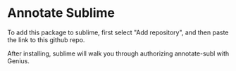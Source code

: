 
# Annotate Sublime

To add this package to sublime, first select "Add repository", and then paste the link to this github repo.

After installing, sublime will walk you through authorizing annotate-subl with Genius.